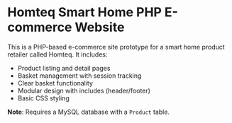 # Homteq Smart Home PHP E-commerce Website

This is a PHP-based e-commerce site prototype for a smart home product retailer called Homteq. It includes:

- Product listing and detail pages
- Basket management with session tracking
- Clear basket functionality
- Modular design with includes (header/footer)
- Basic CSS styling

**Note**: Requires a MySQL database with a `Product` table.

